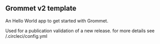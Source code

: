 ## Grommet v2 template

An Hello World app to get started with Grommet.

Used for a publication validation of a new release. for more details see /.circleci/config.yml

